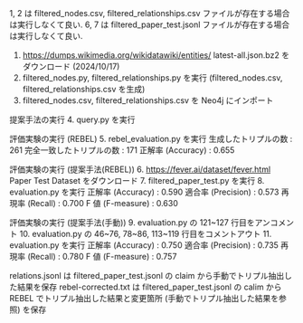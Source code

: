 1, 2 は filtered_nodes.csv, filtered_relationships.csv ファイルが存在する場合は実行しなくて良い.
6, 7 は filtered_paper_test.jsonl ファイルが存在する場合は実行しなくて良い.

1. https://dumps.wikimedia.org/wikidatawiki/entities/ latest-all.json.bz2 をダウンロード (2024/10/17)
2. filtered_nodes.py, filtered_relationships.py を実行 (filtered_nodes.csv, filtered_relationships.csv を生成)
3. filtered_nodes.csv, filtered_relationships.csv を Neo4j にインポート

提案手法の実行
4. query.py を実行

評価実験の実行 (REBEL)
5. rebel_evaluation.py を実行
生成したトリプルの数 : 261
完全一致したトリプルの数 : 171
正解率 (Accuracy) : 0.655

評価実験の実行 (提案手法(REBEL))
6. https://fever.ai/dataset/fever.html Paper Test Dataset をダウンロード
7. filtered_paper_test.py を実行
8. evaluation.py を実行
正解率 (Accuracy) : 0.590
適合率 (Precision) : 0.573
再現率 (Recall) : 0.700
F 値 (F-measure) : 0.630

評価実験の実行 (提案手法(手動))
9. evaluation.py の 121~127 行目をアンコメント
10. evaluation.py の 46~76, 78~86, 113~119 行目をコメントアウト
11. evaluation.py を実行
正解率 (Accuracy) : 0.750
適合率 (Precision) : 0.735
再現率 (Recall) : 0.780
F 値 (F-measure) : 0.757

relations.jsonl は filtered_paper_test.jsonl の claim から手動でトリプル抽出した結果を保存
rebel-corrected.txt は filtered_paper_test.jsonl の calim から REBEL でトリプル抽出した結果と変更箇所 (手動でトリプル抽出した結果を参照) を保存
